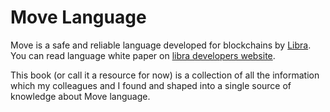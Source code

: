# Move Language

Move is a safe and reliable language developed for blockchains by [Libra](https://libra.org/). You can read language white paper on [libra developers website](https://developers.libra.org/docs/assets/papers/libra-move-a-language-with-programmable-resources/2019-09-26.pdf).

This book (or call it a resource for now) is a collection of all the information which my colleagues and I found and shaped into a single source of knowledge about Move language.
